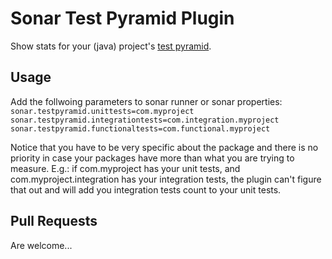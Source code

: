 Sonar Test Pyramid Plugin
=========================

Show stats for your (java) project's [test pyramid](http://martinfowler.com/bliki/TestPyramid.html).

Usage
-----

Add the follwoing parameters to sonar runner or sonar properties:
`sonar.testpyramid.unittests=com.myproject`
`sonar.testpyramid.integrationtests=com.integration.myproject`
`sonar.testpyramid.functionaltests=com.functional.myproject`

Notice that you have to be very specific about the package and there is no priority in case your packages have more than what you are trying to measure. E.g.: if com.myproject has your unit tests, and com.myproject.integration has your integration tests, the plugin can't figure that out and will add you integration tests count to your unit tests.

Pull Requests
------------

Are welcome...
